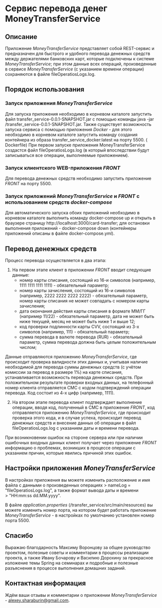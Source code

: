 # Сервис перевода денег MoneyTransferService

## Описание
Приложение *MoneyTransferService* представляет собой REST-сервис и предназначен для быстрого и удобного перевода денежных средств между держателями банковских карт, 
которые подключены к системе *MoneyTransferService*; 
при этом данные всех операций, произведенные в сервисе *MoneyTransferService* (с указанием времени операции) сохраняются в файле fileOperatiosLogs.log. 

## Порядок использования
### Запуск приложения *MoneyTransferService*
Для запуска приложения необходимо в корневом каталоге запустить файл transfer_service-0.0.1-SNAPSHOT.jar 
с помощью команды java -jar /transfer_service-0.0.1-SNAPSHOT.jar.
Также существует возможность запуска сервиса с помощью приложения *Docker* - для этого необходимо в корневом каталоге
запустить команду создания контейнера из образа transfer_service_docker:latest на порту 5500.
( Dockerfile)
При первом запуске приложения MoneyTransferService создастся файл 
fileOperatiosLogs.log (в который впоследствии будут записываться все операции,
выполняемые приложением).
### Запуск клиентского WEB-приложения *FRONT*
Для перевода денежных средств необходимо запустить приложение *FRONT* на порту 5500.
### Запуск приложений *MoneyTransferService* и *FRONT* с использованием средств *docker-compose*
Для автоматического запуска обоих приложений необходимо в корневом каталоге выполнить команду docker-compose up 
и открыть в браузере страницу http://localhost:3000/card-transfer;
для остановки выполнения приложений - docker-compose down (контейнеры приложений описаны в файле docker-compose.yml).

## Перевод денежных средств
Процесс перевода осуществляется в два этапа:
1. На первом этапе клиент в приложении *FRONT* вводит следующие данные:
   - номер карты списания, состоящий из 16-и символов (например, 1111 1111 1111 1111) - обязательный параметр;
   - номер карты зачисления, состоящий из 16-и символов (например, 2222 2222 2222 2222) - обязательный параметр, номер карты списания не может совпадать с номером карты зачисления;
   - дата окончания действия карты списания в формате ММ/ГГ (например 11/22) - обязательный параметр, дата не может быть ниже текущей, месяц не может быть ниже 1 и выше 12;
   - код проверки подлинности карты CVV, состоящий из 3-х символов (например, 111) - обязательный параметр; 
   - сумма перевода в валюте перевода (RUR) - обязательный параметр, сумма перевода должна быть целым положительным числом;
     
Данные отправляются приложению *MoneyTransferService*, где происходит проверка валидности этих данных и, 
учитывая наличие необходимой для перевода суммы денежных средств (с учётом комиссии за перевод в размере 1%) 
на карте списания, устанавливается возможность перевода денежных средств. При положительном результате проверки входных данных,
на телефонный номер клиента отправляется СМС с кодом подтверждений операции перевода. Код состоит из 4-х цифр (например, 1111).

2. На втором этапе перевода клиент подтверждает выполнение операции, вводя код, полученный в СМС в приложение *FRONT*, код отправляется приложению *MoneyTransferService*, где происходит проверка этого кода,
и в случае успеха, происходит перевод денежных средств и внесение данных об операции в файл fileOperatiosLogs.log с указанием даты и времени перевода.
    
При возникновении ошибок на стороне сервера или при наличии ошибочных входных данных клиент получает через приложение *FRONT* информацию о проблемах, возникших в процессе операции с указанием причин,
которые явились причиной этих ошибок.

## Настройки приложения *MoneyTransferService*
В настройках приложения вы можете изменить расположение и имя файла с данными о произведенных операциях
        > nameLog = "fileOperatiosLogs.log",
    а также формат вывода даты и времени  
        > "HH:mm:ss dd.MM.yyyy".

В файле *application.properties* (/transfer_service/src/main/resources) вы можете изменить номер порта, 
на котором будет работать приложение *MoneyTransferService* - в настройках по умолчанию установлен номер порта 5500.
        
## Спасибо
Выражаю благодарность Максиму Воронцову за общее руководство проектом, полезные советы и комментарии в процессы реализации проекта,
а также Ивану Бочарову и Василию Дорохину за прекрасное изложение темы Spring на семинарах и подробные и полезные разъяснения в процессе выполнения домашних заданий.

## Контактная информация
Ждём ваши отзывы и комментарии о приложении *MoneyTransferService* - alexey.sharaburin@gmail.com.
